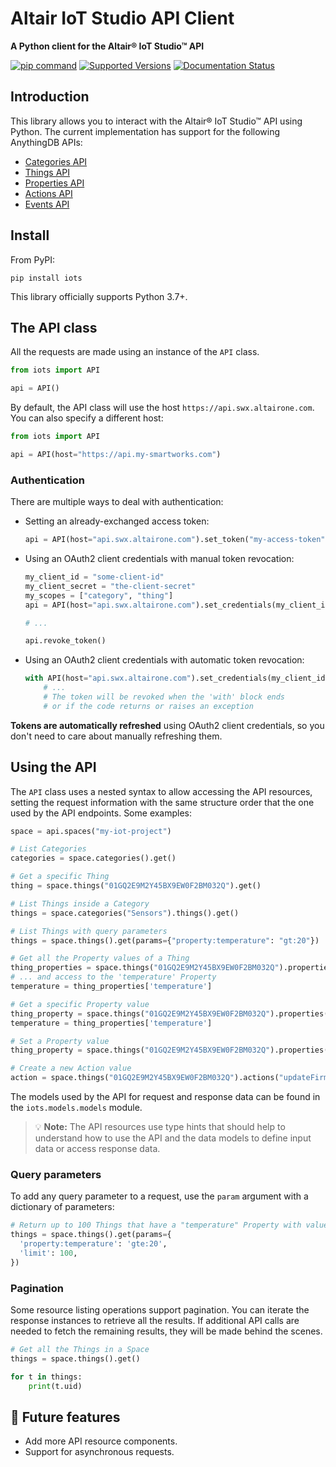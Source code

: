 # Altair IoT Studio API Client <!-- NODOC -->

**A Python client for the Altair® IoT Studio™ API** <!-- NODOC -->

[![pip command](https://img.shields.io/badge/pip_install-iots-orange)](https://pypi.org/project/iots)
[![Supported Versions](https://img.shields.io/pypi/pyversions/iots.svg?logo=python)](https://pypi.org/project/iots)
[![Documentation Status](https://readthedocs.org/projects/iots/badge/?version=latest)](https://iots.readthedocs.io/en/latest/) <!-- NODOC -->

## Introduction

This library allows you to interact with the Altair® IoT Studio™ API using
Python. The current implementation has support for the following AnythingDB
APIs:
- [Categories API](https://openapi.swx.altairone.com/cloud/anything-db#/Categories)
- [Things API](https://openapi.swx.altairone.com/cloud/anything-db#/Things)
- [Properties API](https://openapi.swx.altairone.com/cloud/anything-db#/Properties)
- [Actions API](https://openapi.swx.altairone.com/cloud/anything-db#/Actions)
- [Events API](https://openapi.swx.altairone.com/cloud/anything-db#/Events)

## Install

From PyPI:

```shell
pip install iots
```

This library officially supports Python 3.7+.

## The API class

All the requests are made using an instance of the `API` class.
```python
from iots import API

api = API()
  ```

By default, the API class will use the host `https://api.swx.altairone.com`.
You can also specify a different host:
```python
from iots import API

api = API(host="https://api.my-smartworks.com")
```

### Authentication

There are multiple ways to deal with authentication:

- Setting an already-exchanged access token:
  
  ```python
  api = API(host="api.swx.altairone.com").set_token("my-access-token")
  ```

- Using an OAuth2 client credentials with manual token revocation:
  
  ```python
  my_client_id = "some-client-id"
  my_client_secret = "the-client-secret"
  my_scopes = ["category", "thing"]
  api = API(host="api.swx.altairone.com").set_credentials(my_client_id, my_client_secret, my_scopes)
  
  # ...
  
  api.revoke_token()
  ```

- Using an OAuth2 client credentials with automatic token revocation:
  
  ```python
  with API(host="api.swx.altairone.com").set_credentials(my_client_id, my_client_secret, my_scopes) as api:
      # ...
      # The token will be revoked when the 'with' block ends
      # or if the code returns or raises an exception
  ```

**Tokens are automatically refreshed** using OAuth2 client credentials, so you
don't need to care about manually refreshing them.

## Using the API

The `API` class uses a nested syntax to allow accessing the API resources,
setting the request information with the same structure order that the one used
by the API endpoints. Some examples:

```python
space = api.spaces("my-iot-project")

# List Categories
categories = space.categories().get()

# Get a specific Thing
thing = space.things("01GQ2E9M2Y45BX9EW0F2BM032Q").get()

# List Things inside a Category
things = space.categories("Sensors").things().get()

# List Things with query parameters
things = space.things().get(params={"property:temperature": "gt:20"})

# Get all the Property values of a Thing
thing_properties = space.things("01GQ2E9M2Y45BX9EW0F2BM032Q").properties().get()
# ... and access to the 'temperature' Property
temperature = thing_properties['temperature']

# Get a specific Property value
thing_property = space.things("01GQ2E9M2Y45BX9EW0F2BM032Q").properties("temperature").get()
temperature = thing_properties['temperature']

# Set a Property value
thing_property = space.things("01GQ2E9M2Y45BX9EW0F2BM032Q").properties("temperature").update(17.3)

# Create a new Action value
action = space.things("01GQ2E9M2Y45BX9EW0F2BM032Q").actions("updateFirmware").create({"updateFirmware": {"input": "v2.0.0"}})
```

The models used by the API for request and response data can be found in the
`iots.models.models` module.

> 💡 **Note:** The API resources use type hints that should help to understand
> how to use the API and the data models to define input data or access
> response data.

### Query parameters

To add any query parameter to a request, use the `param` argument with a
dictionary of parameters:

```python
# Return up to 100 Things that have a "temperature" Property with value >= 20
things = space.things().get(params={
  'property:temperature': 'gte:20',
  'limit': 100,
})
```

### Pagination

Some resource listing operations support pagination. You can iterate the
response instances to retrieve all the results. If additional API calls are
needed to fetch the remaining results, they will be made behind the scenes.

```python
# Get all the Things in a Space
things = space.things().get()

for t in things:
    print(t.uid)
```

## 🔮 Future features
- Add more API resource components.
- Support for asynchronous requests.

